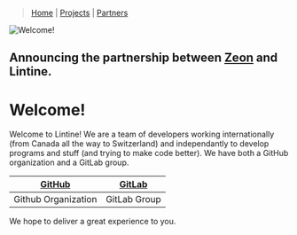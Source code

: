> [Home](https://lintine.github.io/index) | [Projects](https://lintine.github.io/projects) | [Partners](https://lintine.github.io/partners)

![Welcome!](https://media.discordapp.net/attachments/808360760593612840/898310434539585597/unknown.png "what are you staring at?")
## Announcing the partnership between [Zeon](https://zeon.dev/) and Lintine.
# Welcome!
Welcome to Lintine! We are a team of developers working internationally (from Canada all the way to Switzerland) and independantly to develop programs and stuff (and trying to make code better).
We have both a GitHub organization
and a GitLab group.

| [GitHub](https://github.com/Lintine) | [GitLab](https://gitlab.com/Lintine) |
| ------------------------------------ | ------------------------------------ |
| Github Organization                  | GitLab Group                         |


We hope to deliver a great experience to you.
